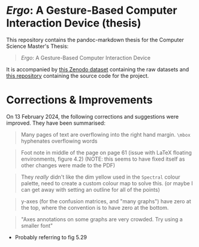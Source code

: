 # _Ergo_: A Gesture-Based Computer Interaction Device (thesis)

This repository contains the pandoc-markdown thesis for the Computer Science
Master's Thesis:

> _Ergo_: A Gesture-Based Computer Interaction Device

It is accompanied by [this Zenodo dataset](https://zenodo.org/records/10209419)
containing the raw datasets and [this
repository](https://github.com/beyarkay/masters-code) containing the source
code for the project.

# Corrections & Improvements

On 13 February 2024, the following corrections and suggestions were improved.
They have been summarised:

> Many pages of text are overflowing into the right hand margin. `\mbox`
> hyphenates overflowing words

> Foot note in middle of the page on page 61 (issue with LaTeX floating
> environments, figure 4.2) (NOTE: this seems to have fixed itself as other
> changes were made to the PDF)

> They _really_ didn't like the dim yellow used in the `Spectral` colour
> palette, need to create a custom colour map to solve this. (or maybe I can
> get away with setting an outline for all of the points)

> y-axes (for the confusion matrices, and "many graphs") have zero at the top,
> where the convention is to have zero at the bottom.

> "Axes annotations on some graphs are very crowded. Try using a smaller font"

- Probably referring to fig 5.29
